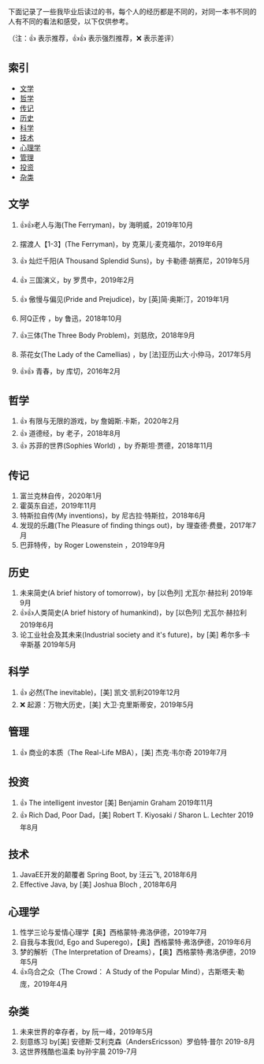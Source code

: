 下面记录了一些我毕业后读过的书，每个人的经历都是不同的，对同一本书不同的人有不同的看法和感受，以下仅供参考。

（注：:+1: 表示推荐，:+1::+1: 表示强烈推荐，:x: 表示差评）

## 索引

- [文学](#文学)
- [哲学](#哲学)
- [传记](#传记)
- [历史](#历史)
- [科学](#科学)
- [技术](#技术)
- [心理学](#心理学)
- [管理](#管理)
- [投资](#投资)
- [杂类](#杂类)


## 文学
1. :+1::+1:老人与海(The Ferryman)，by 海明威，2019年10月
1.  摆渡人【1-3】(The Ferryman)，by 克莱儿·麦克福尔，2019年6月
1. :+1: 灿烂千阳(A Thousand Splendid Suns)，by 卡勒德·胡赛尼，2019年5月
1. :+1: 三国演义，by 罗贯中，2019年2月
1. :+1: 傲慢与偏见(Pride and Prejudice)，by [英]简·奥斯汀，2019年1月

1.  阿Q正传 ，by 鲁迅，2018年10月
1.  :+1:三体(The Three Body Problem)，刘慈欣，2018年9月

1.  茶花女(The Lady of the Camellias) ，by [法]亚历山大·小仲马，2017年5月
1. :+1::+1: 青春，by 库切，2016年2月

## 哲学
 1. :+1: 有限与无限的游戏，by 詹姆斯.卡斯，2020年2月
 1. :+1: 道德经，by 老子，2018年8月
 1. :+1: 苏菲的世界(Sophies World) ，by 乔斯坦·贾德，2018年11月
 
## 传记

1. 富兰克林自传，2020年1月
1. 霍英东自述，2019年11月
1. 特斯拉自传(My inventions)，by  尼古拉·特斯拉，2018年6月
1. 发现的乐趣(The Pleasure of finding things out)，by  理查德·费曼，2017年7月
1. 巴菲特传，by  Roger Lowenstein  ，2019年9月

## 历史
1. 未来简史(A brief history of tomorrow)，by [以色列] 尤瓦尔·赫拉利  2019年9月
1. :+1::+1:人类简史(A brief history of humankind)，by [以色列] 尤瓦尔·赫拉利  2019年6月
1. 论工业社会及其未来(Industrial society and it's future)，by [美] 希尔多·卡辛斯基  2019年5月


## 科学
1. :+1: 必然(The inevitable)，[美] 凯文·凯利2019年12月
1. :x: 起源：万物大历史，[美] 大卫·克里斯蒂安，2019年5月

## 管理
1. :+1: 商业的本质（The Real-Life MBA），[美] 杰克·韦尔奇 2019年7月

## 投资
1. :+1: The intelligent investor [美] Benjamin Graham 2019年11月
1. :+1: Rich Dad, Poor Dad，[美] Robert T. Kiyosaki / Sharon L. Lechter 2019年8月


## 技术

1. JavaEE开发的颠覆者 Spring Boot, by 汪云飞, 2018年6月
1. Effective Java, by [美] Joshua Bloch , 2018年6月

## 心理学

1.  性学三论与爱情心理学【奥】西格蒙特·弗洛伊德，2019年7月
1.  自我与本我(Id, Ego and Superego)，【奥】西格蒙特·弗洛伊德，2019年6月
1.  梦的解析（The Interpretation of Dreams），【奥】西格蒙特·弗洛伊德，2019年5月
1.  :+1:乌合之众（The Crowd： A Study of the Popular Mind），古斯塔夫·勒庞，2019年4月

## 杂类

1. 未来世界的幸存者，by 阮一峰，2019年5月
1. 刻意练习  by[美] 安德斯·艾利克森（AndersEricsson）罗伯特·普尔 2019-8月
1. 这世界残酷也温柔  by孙宇晨 2019-7月



